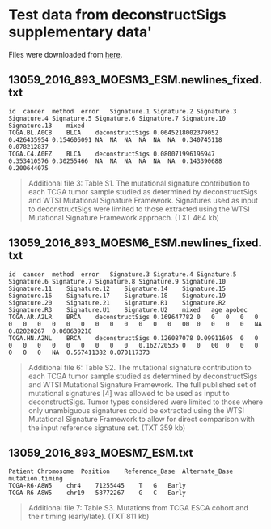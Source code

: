# Test data from deconstructSigs supplementary data'

Files were downloaded from [here](https://ndownloader.figshare.com/collections/3605069/versions/1).

## 13059_2016_893_MOESM3_ESM.newlines_fixed.txt
```
id	cancer	method	error	Signature.1	Signature.2	Signature.3	Signature.4	Signature.5	Signature.6	Signature.7	Signature.10	Signature.13	mixed
TCGA.BL.A0C8	BLCA	deconstructSigs	0.0645218002379052	0.426435954	0.154606091	NA	NA	NA	NA	NA	NA	0.340745118	0.078212837
TCGA.C4.A0EZ	BLCA	deconstructSigs	0.080071996196947	0.353410576	0.30255466	NA	NA	NA	NA	NA	NA	0.143390688	0.200644075
```

> Additional file 3: Table S1. The mutational signature contribution to each TCGA tumor sample studied as determined by deconstructSigs and WTSI Mutational Signature Framework. Signatures used as input to deconstructSigs were limited to those extracted using the WTSI Mutational Signature Framework approach. (TXT 464 kb)


## 13059_2016_893_MOESM6_ESM.newlines_fixed.txt
```
id	cancer	method	error	Signature.3	Signature.4	Signature.5	Signature.6	Signature.7	Signature.8	Signature.9	Signature.10	Signature.11	Signature.12	Signature.14	Signature.15	Signature.16	Signature.17	Signature.18	Signature.19	Signature.20	Signature.21	Signature.R1	Signature.R2	Signature.R3	Signature.U1	Signature.U2	mixed	age	apobec
TCGA.AR.A2LR	BRCA	deconstructSigs	0.169647782	0	0	0	0	0	0	0	0	0	0	0	0	0	0	0	0	0	00	0	0	0	0	NA	0.82020267	0.068639218
TCGA.HN.A2NL	BRCA	deconstructSigs	0.126087078	0.09911605	0	0	0	0	0	0	0	0	0	0	0	0.162720535	0	0	00	0	0	0	0	0	0	NA	0.567411382	0.070117373
```
> Additional file 6: Table S2. The mutational signature contribution to each TCGA tumor sample studied as determined by deconstructSigs and WTSI Mutational Signature Framework. The full published set of mutational signatures [4] was allowed to be used as input to deconstructSigs. Tumor types considered were limited to those where only unambiguous signatures could be extracted using the WTSI Mutational Signature Framework to allow for direct comparison with the input reference signature set. (TXT 359 kb)


## 13059_2016_893_MOESM7_ESM.txt
```
Patient	Chromosome	Position	Reference_Base	Alternate_Base	mutation.timing
TCGA-R6-A8W5	chr4	71255445	T	G	Early
TCGA-R6-A8W5	chr19	58772267	G	C	Early
```

> Additional file 7: Table S3. Mutations from TCGA ESCA cohort and their timing (early/late). (TXT 811 kb)
